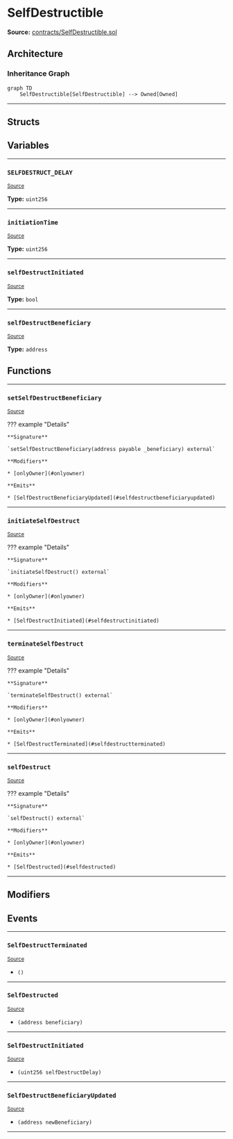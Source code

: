 # SelfDestructible

**Source:** [contracts/SelfDestructible.sol](https://github.com/Synthetixio/synthetix/tree/develop/contracts/SelfDestructible.sol)

## Architecture

### Inheritance Graph

```mermaid
graph TD
    SelfDestructible[SelfDestructible] --> Owned[Owned]
```

---

## Structs

## Variables

---

### `SELFDESTRUCT_DELAY`
<sub>[Source](https://github.com/Synthetixio/synthetix/tree/develop/contracts/SelfDestructible.sol#L9)</sub>

**Type:** `uint256`

---

### `initiationTime`
<sub>[Source](https://github.com/Synthetixio/synthetix/tree/develop/contracts/SelfDestructible.sol#L11)</sub>

**Type:** `uint256`

---

### `selfDestructInitiated`
<sub>[Source](https://github.com/Synthetixio/synthetix/tree/develop/contracts/SelfDestructible.sol#L12)</sub>

**Type:** `bool`

---

### `selfDestructBeneficiary`
<sub>[Source](https://github.com/Synthetixio/synthetix/tree/develop/contracts/SelfDestructible.sol#L14)</sub>

**Type:** `address`

## Functions

---

### `setSelfDestructBeneficiary`
<sub>[Source](https://github.com/Synthetixio/synthetix/tree/develop/contracts/SelfDestructible.sol#L28)</sub>

??? example "Details"

    **Signature**

    `setSelfDestructBeneficiary(address payable _beneficiary) external`

    **Modifiers**

    * [onlyOwner](#onlyowner)

    **Emits**

    * [SelfDestructBeneficiaryUpdated](#selfdestructbeneficiaryupdated)

---

### `initiateSelfDestruct`
<sub>[Source](https://github.com/Synthetixio/synthetix/tree/develop/contracts/SelfDestructible.sol#L39)</sub>

??? example "Details"

    **Signature**

    `initiateSelfDestruct() external`

    **Modifiers**

    * [onlyOwner](#onlyowner)

    **Emits**

    * [SelfDestructInitiated](#selfdestructinitiated)

---

### `terminateSelfDestruct`
<sub>[Source](https://github.com/Synthetixio/synthetix/tree/develop/contracts/SelfDestructible.sol#L49)</sub>

??? example "Details"

    **Signature**

    `terminateSelfDestruct() external`

    **Modifiers**

    * [onlyOwner](#onlyowner)

    **Emits**

    * [SelfDestructTerminated](#selfdestructterminated)

---

### `selfDestruct`
<sub>[Source](https://github.com/Synthetixio/synthetix/tree/develop/contracts/SelfDestructible.sol#L60)</sub>

??? example "Details"

    **Signature**

    `selfDestruct() external`

    **Modifiers**

    * [onlyOwner](#onlyowner)

    **Emits**

    * [SelfDestructed](#selfdestructed)

---

## Modifiers

## Events

---

### `SelfDestructTerminated`
<sub>[Source](https://github.com/Synthetixio/synthetix/tree/develop/contracts/SelfDestructible.sol#L67)</sub>

- `()`

---

### `SelfDestructed`
<sub>[Source](https://github.com/Synthetixio/synthetix/tree/develop/contracts/SelfDestructible.sol#L68)</sub>

- `(address beneficiary)`

---

### `SelfDestructInitiated`
<sub>[Source](https://github.com/Synthetixio/synthetix/tree/develop/contracts/SelfDestructible.sol#L69)</sub>

- `(uint256 selfDestructDelay)`

---

### `SelfDestructBeneficiaryUpdated`
<sub>[Source](https://github.com/Synthetixio/synthetix/tree/develop/contracts/SelfDestructible.sol#L70)</sub>

- `(address newBeneficiary)`

---

